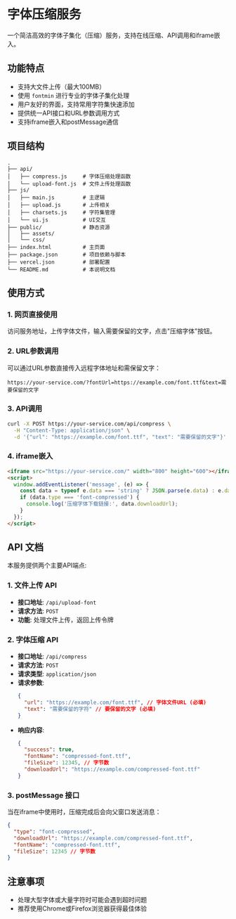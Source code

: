 # 字体压缩服务

一个简洁高效的字体子集化（压缩）服务，支持在线压缩、API调用和iframe嵌入。

## 功能特点

- 支持大文件上传（最大100MB）
- 使用 `fontmin` 进行专业的字体子集化处理
- 用户友好的界面，支持常用字符集快速添加
- 提供统一API接口和URL参数调用方式
- 支持iframe嵌入和postMessage通信

## 项目结构

```
.
├── api/
│   ├── compress.js     # 字体压缩处理函数
│   └── upload-font.js  # 文件上传处理函数
├── js/
│   ├── main.js         # 主逻辑
│   ├── upload.js       # 上传相关
│   ├── charsets.js     # 字符集管理
│   └── ui.js           # UI交互
├── public/             # 静态资源
│   ├── assets/
│   └── css/
├── index.html          # 主页面
├── package.json        # 项目依赖与脚本
├── vercel.json         # 部署配置
└── README.md           # 本说明文档
```

## 使用方式

### 1. 网页直接使用

访问服务地址，上传字体文件，输入需要保留的文字，点击"压缩字体"按钮。

### 2. URL参数调用

可以通过URL参数直接传入远程字体地址和需保留文字：

```
https://your-service.com/?fontUrl=https://example.com/font.ttf&text=需要保留的文字
```

### 3. API调用

```bash
curl -X POST https://your-service.com/api/compress \
  -H "Content-Type: application/json" \
  -d '{"url": "https://example.com/font.ttf", "text": "需要保留的文字"}'
```

### 4. iframe嵌入

```html
<iframe src="https://your-service.com/" width="800" height="600"></iframe>
<script>
  window.addEventListener('message', (e) => {
    const data = typeof e.data === 'string' ? JSON.parse(e.data) : e.data;
    if (data.type === 'font-compressed') {
      console.log('压缩字体下载链接:', data.downloadUrl);
    }
  });
</script>
```

## API 文档

本服务提供两个主要API端点:

### 1. 文件上传 API

- **接口地址**: `/api/upload-font`
- **请求方法**: `POST`
- **功能**: 处理文件上传，返回上传令牌

### 2. 字体压缩 API

- **接口地址**: `/api/compress`
- **请求方法**: `POST`
- **请求类型**: `application/json`
- **请求参数**:
  ```json
  {
    "url": "https://example.com/font.ttf", // 字体文件URL (必填)
    "text": "需要保留的字符" // 要保留的文字 (必填)
  }
  ```
- **响应内容**:
  ```json
  {
    "success": true,
    "fontName": "compressed-font.ttf",
    "fileSize": 12345, // 字节数
    "downloadUrl": "https://example.com/compressed-font.ttf"
  }
  ```

### 3. postMessage 接口

当在iframe中使用时，压缩完成后会向父窗口发送消息：

```json
{
  "type": "font-compressed",
  "downloadUrl": "https://example.com/compressed-font.ttf",
  "fontName": "compressed-font.ttf",
  "fileSize": 12345 // 字节数
}
```

## 注意事项

- 处理大型字体或大量字符时可能会遇到超时问题
- 推荐使用Chrome或Firefox浏览器获得最佳体验 